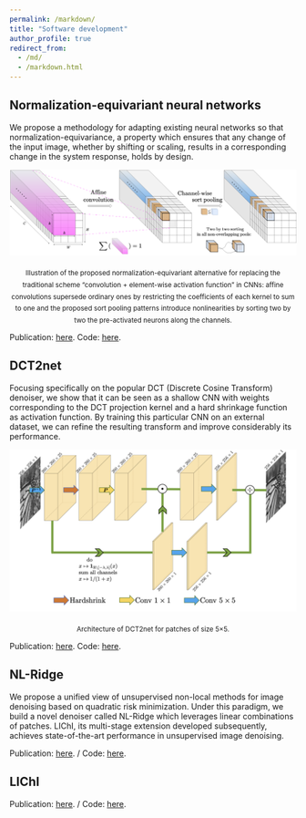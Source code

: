 ```yaml
---
permalink: /markdown/
title: "Software development"
author_profile: true
redirect_from: 
  - /md/
  - /markdown.html
---
```


## Normalization-equivariant neural networks

We propose a methodology for adapting existing neural networks so that normalization-equivariance, a property which ensures that any change of the input image, whether by shifting or scaling, results in a corresponding change in the system response, holds by design.


<p align="center">
  <img src="./../images/nenn.png" alt="drawing" width="600"/> 
 </p>

 <p align="center">
  <sub>Illustration of the proposed normalization-equivariant alternative for replacing the traditional scheme “convolution + element-wise activation function” in CNNs: affine convolutions supersede ordinary ones by restricting the coefficients of each kernel to sum to one and the proposed sort pooling patterns introduce nonlinearities by sorting two by two the pre-activated neurons along the channels.</sub>
</p>

Publication: [here](https://papers.nips.cc/paper_files/paper/2023/hash/12143893d9d37c3569dda800b95cabd9-Abstract-Conference.html). 
Code: [here](https://github.com/sherbret/normalization_equivariant_nn).

## DCT2net

Focusing specifically on the popular DCT (Discrete Cosine Transform) denoiser, we show that it can be seen as a shallow CNN with weights corresponding to the DCT projection kernel and a hard shrinkage function as activation function. By training this particular CNN on an external dataset, we can refine the resulting transform and improve considerably its performance.

<p align="center">
  <img src="./../images/DCT2net2.png" alt="drawing" width="600"/> 
 </p>

 <p align="center"> 
   <sub> Architecture of DCT2net for patches of size 5×5. </sub>
</p>

Publication: [here](https://arxiv.org/abs/2107.14803). 
Code: [here](https://github.com/sherbret/DCT2net).

## NL-Ridge

We propose a unified view of unsupervised non-local methods for image denoising based on quadratic risk minimization. Under this paradigm, we build a novel denoiser called NL-Ridge which leverages linear combinations of patches. LIChI, its multi-stage extension developed subsequently, achieves state-of-the-art performance in unsupervised image denoising.

Publication: [here](https://arxiv.org/abs/2203.00570). / Code: [here](https://github.com/sherbret/NL-Ridge).

## LIChI
Publication: [here](https://arxiv.org/abs/2212.00422). / Code: [here](https://github.com/sherbret/LIChI).


